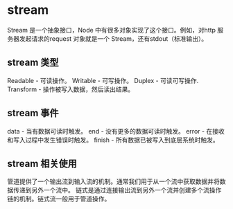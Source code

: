 # stream
Stream 是一个抽象接口，Node 中有很多对象实现了这个接口。例如，对http 服务器发起请求的request 对象就是一个 Stream，还有stdout（标准输出）。
## stream 类型
Readable - 可读操作。
Writable - 可写操作。
Duplex - 可读可写操作.
Transform - 操作被写入数据，然后读出结果。
## stream 事件
data - 当有数据可读时触发。
end - 没有更多的数据可读时触发。
error - 在接收和写入过程中发生错误时触发。
finish - 所有数据已被写入到底层系统时触发。
## stream 相关使用
管道提供了一个输出流到输入流的机制。通常我们用于从一个流中获取数据并将数据传递到另外一个流中。
链式是通过连接输出流到另外一个流并创建多个流操作链的机制。链式流一般用于管道操作。
